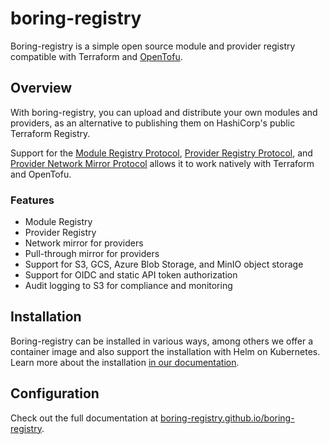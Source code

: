 # boring-registry

Boring-registry is a simple open source module and provider registry compatible with Terraform and [OpenTofu](https://github.com/opentofu/opentofu).

## Overview

With boring-registry, you can upload and distribute your own modules and providers, as an alternative to publishing them on HashiCorp's public Terraform Registry.

Support for the [Module Registry Protocol](https://www.terraform.io/internals/module-registry-protocol), [Provider Registry Protocol](https://www.terraform.io/internals/provider-registry-protocol), and [Provider Network Mirror Protocol](https://developer.hashicorp.com/terraform/internals/provider-network-mirror-protocol) allows it to work natively with Terraform and OpenTofu.

### Features

* Module Registry
* Provider Registry
* Network mirror for providers
* Pull-through mirror for providers
* Support for S3, GCS, Azure Blob Storage, and MinIO object storage
* Support for OIDC and static API token authorization
* Audit logging to S3 for compliance and monitoring

## Installation

Boring-registry can be installed in various ways, among others we offer a container image and also support the installation with Helm on Kubernetes.
Learn more about the installation [in our documentation](https://boring-registry.github.io/boring-registry/latest/installation/helm/).

## Configuration

Check out the full documentation at [boring-registry.github.io/boring-registry](https://boring-registry.github.io/boring-registry/latest/configuration/introduction/).
